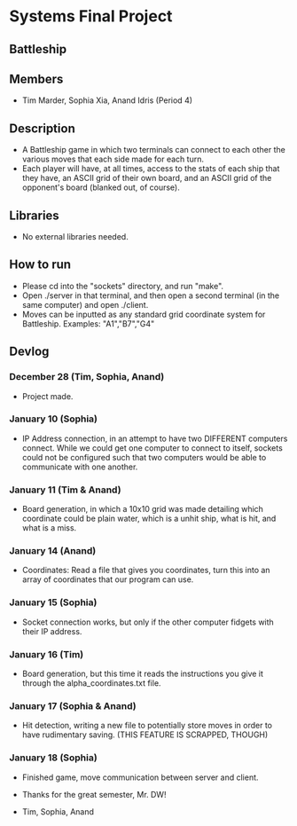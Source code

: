 # Systems Final Project
## Battleship

## Members
  * Tim Marder, Sophia Xia, Anand Idris (Period 4)

## Description
  * A Battleship game in which two terminals can connect to each other the various moves that each side made for each turn.
  * Each player will have, at all times, access to the stats of each ship that they have, an ASCII grid of their own board, and an ASCII grid of the opponent's board (blanked out, of course).

## Libraries
  * No external libraries needed.

## How to run
  * Please cd into the "sockets" directory, and run "make".  
  * Open ./server in that terminal, and then open a second terminal (in the same computer) and open ./client.
  * Moves can be inputted as any standard grid coordinate system for Battleship.  Examples: "A1","B7","G4"

## Devlog


### December 28 (Tim, Sophia, Anand)
  * Project made.

### January 10 (Sophia)
  * IP Address connection, in an attempt to have two DIFFERENT computers connect.  While we could get one computer to connect to itself, sockets could not be configured such that two computers would be able to communicate with one another.

### January 11 (Tim & Anand)
  * Board generation, in which a 10x10 grid was made detailing which coordinate could be plain water, which is a unhit ship, what is hit, and what is a miss.

### January 14 (Anand)
  * Coordinates: Read a file that gives you coordinates, turn this into an array of coordinates that our program can use.

### January 15 (Sophia)
  * Socket connection works, but only if the other computer fidgets with their IP address.

### January 16 (Tim)
  * Board generation, but this time it reads the instructions you give it through the alpha_coordinates.txt file.

### January 17 (Sophia & Anand)
  * Hit detection, writing a new file to potentially store moves in order to have rudimentary saving.  (THIS FEATURE IS SCRAPPED, THOUGH)

### January 18 (Sophia)
  * Finished game, move communication between server and client.


 * Thanks for the great semester, Mr. DW!
 - Tim, Sophia, Anand
 
 

